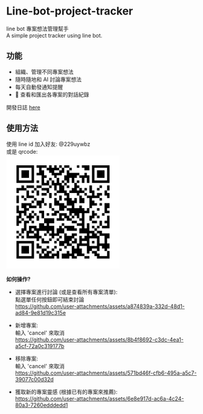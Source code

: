 # Line-bot-project-tracker

line bot 專案想法管理幫手  
A simple project tracker using line bot.  

## 功能
- 組織、管理不同專案想法
- 隨時隨地和 AI 討論專案想法
- 每天自動發通知提醒
- 🚧 查看和匯出各專案的對話紀錄

開發日誌 [here](https://tanimalx.notion.site/Line-Pre-assessment-15957b83ce5b8076ba8de5f45839909c?pvs=4)

## 使用方法
使用 line id 加入好友: @229uywbz  
或是 qrcode:  
<img src="/assests/229uywbz.png" width="300">

**如何操作?**
- 選擇專案進行討論 (或是查看所有專案清單):  
  點選單任何按鈕即可結束討論  
  https://github.com/user-attachments/assets/a874839a-332d-48d1-ad84-9e81d19c315e

- 新增專案:  
  輸入 'cancel' 來取消  
  https://github.com/user-attachments/assets/8b4f8692-c3dc-4ea1-a5cf-72a0c319177b

- 移除專案:  
  輸入 'cancel' 來取消  
  https://github.com/user-attachments/assets/571bd46f-cfb6-495a-a5c7-39077c00d32d

- 獲取新的專案靈感 (根據已有的專案來推薦):  
  https://github.com/user-attachments/assets/6e8e917d-ac6a-4c24-80a3-7260edddedd1




